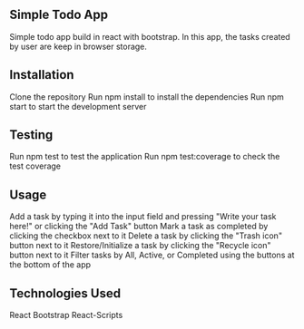 ## Simple Todo App

Simple todo app build in react with bootstrap.
In this app, the tasks created by user are keep in browser storage.

## Installation

Clone the repository
Run npm install to install the dependencies
Run npm start to start the development server

## Testing

Run npm test to test the application
Run npm test:coverage to check the test coverage

## Usage

Add a task by typing it into the input field and pressing "Write your task here!" or clicking the "Add Task" button
Mark a task as completed by clicking the checkbox next to it
Delete a task by clicking the "Trash icon" button next to it
Restore/Initialize a task by clicking the "Recycle icon" button next to it
Filter tasks by All, Active, or Completed using the buttons at the bottom of the app

## Technologies Used

React
Bootstrap
React-Scripts
